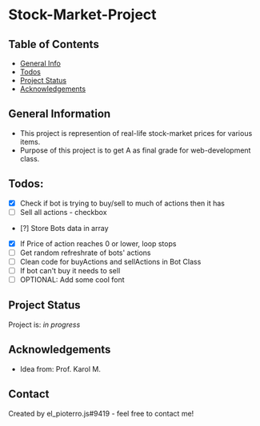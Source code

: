 # Stock-Market-Project

## Table of Contents

- [General Info](#general-information)
- [Todos](#todos)
- [Project Status](#project-status)
- [Acknowledgements](#acknowledgements)
<!-- * [License](#license) -->

## General Information

- This project is represention of real-life stock-market prices for various items.
- Purpose of this project is to get A as final grade for web-development class.

## Todos:

- [x] Check if bot is trying to buy/sell to much of actions then it has
- [ ] Sell all actions - checkbox
- [?] Store Bots data in array
- [x] If Price of action reaches 0 or lower, loop stops
- [ ] Get random refreshrate of bots' actions
- [ ] Clean code for buyActions and sellActions in Bot Class
- [ ] If bot can't buy it needs to sell
- [ ] OPTIONAL: Add some cool font

## Project Status

Project is: _in progress_

<!-- / _complete_ / _no longer being worked on_. If you are no longer working on it, provide reasons why. -->

## Acknowledgements

- Idea from: Prof. Karol M.

## Contact

Created by el_pioterro.js#9419 - feel free to contact me!

<!-- Optional -->
<!-- ## License -->
<!-- This project is open source and available under the [... License](). -->

<!-- You don't have to include all sections - just the one's relevant to your project -->
